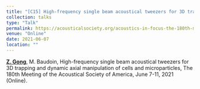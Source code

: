 ```yaml
---
title: "[C15] High-frequency single beam acoustical tweezers for 3D trapping and dynamic axial manipulation of cells and microparticles"
collection: talks
type: "Talk"
permalink: https://acousticalsociety.org/acoustics-in-focus-the-180th-meeting-of-the-acoustical-society-of-america-8-10-june-2021/
venue: "Online"
date: 2021-06-07
location: ""
---
```


<u><b>Z. Gong</b></u>, M. Baudoin, High-frequency single beam acoustical tweezers for 3D trapping and dynamic axial manipulation of cells and microparticles, The 180th Meeting of the Acoustical Society of America, June 7-11, 2021 (Online).
